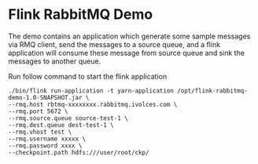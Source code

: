 # Flink RabbitMQ Demo

The demo contains an application which generate some sample messages via RMQ client, send the messages to a source
queue,
and a flink application will consume these message from source queue and sink the messages to another queue.

Run follow command to start the flink application
```shell
./bin/flink run-application -t yarn-application /opt/flink-rabbitmq-demo-1.0-SNAPSHOT.jar \
--rmq.host rbtmq-xxxxxxxx.rabbitmq.ivolces.com \
--rmq.port 5672 \
--rmq.source.queue source-test-1 \
--rmq.dest.queue dest-test-1 \
--rmq.vhost test \
--rmq.username xxxxx \ 
--rmq.password xxxx \
--checkpoint.path hdfs:///user/root/ckp/
```